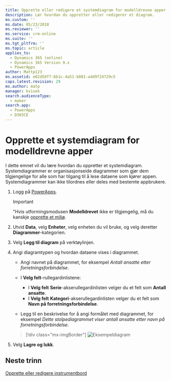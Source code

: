 ```yaml
---
title: Opprette eller redigere et systemdiagram for modelldrevne apper i PowerApps | MicrosoftDocs
description: Lær hvordan du oppretter eller redigerer et diagram.
ms.custom: ''
ms.date: 05/23/2018
ms.reviewer: ''
ms.service: crm-online
ms.suite: ''
ms.tgt_pltfrm: ''
ms.topic: article
applies_to:
  - Dynamics 365 (online)
  - Dynamics 365 Version 9.x
  - PowerApps
author: Mattp123
ms.assetid: e02d58f7-6b1c-4a51-b801-a4d9f24729c5
caps.latest.revision: 29
ms.author: matp
manager: kvivek
search.audienceType:
  - maker
search.app:
  - PowerApps
  - D365CE
---
```

# <a name="create-a-model-driven-app-system-chart"></a>Opprette et systemdiagram for modelldrevne apper

I dette emnet vil du lære hvordan du oppretter et systemdiagram. Systemdiagrammer er organisasjonseide diagrammer som gjør dem tilgjengelige for alle som har tilgang til å lese dataene som kjører appen. Systemdiagrammer kan ikke tilordnes eller deles med bestemte appbrukere.  
  
1. Logg på [PowerApps](https://web.powerapps.com/?utm_source=padocs&utm_medium=linkinadoc&utm_campaign=referralsfromdoc).  

    > [!IMPORTANT]
    > "Hvis utformingsmodusen **Modelldrevet** ikke er tilgjengelig, må du kanskje [opprette et miljø](https://docs.microsoft.com/powerapps/administrator/create-environment).     
  
2. Utvid **Data**, velg **Enheter**, velg enheten du vil bruke, og velg deretter **Diagrammer**-kategorien.  
  
3.  Velg **Legg til diagram** på verktøylinjen.  
  
4.  Angi diagramtypen og hvordan dataene vises i diagrammet.  
  
    -   Angi navnet på diagrammet, for eksempel *Antall ansatte etter forretningsforbindelse*.  
  
    -   I **Velg felt**-rullegardinlistene: 
        - I **Velg felt** **Serie**-akserullegardinlisten velger du et felt som **Antall ansatte**.  
        - I **Velg felt** **Kategori**-akserullegardinlisten velger du et felt som **Navn på forretningsforbindelse**.
  
    -   Legg til en beskrivelse for å angi formålet med diagrammet, for eksempel *Dette stolpediagrammet viser antall ansatte etter navn på forretningsforbindelse*. 

    > [!div class="mx-imgBorder"] 
    > ![Eksempeldiagram](media/sample-chart.png)
  
5.  Velg **Lagre og lukk**.  

## <a name="next-steps"></a>Neste trinn  
[Opprette eller redigere instrumentbord](create-edit-dashboards.md)
